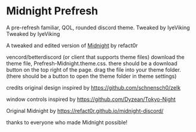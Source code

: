 # Midnight Prefresh
A pre-refresh familiar, QOL, rounded discord theme. Tweaked by IyeViking Tweaked by IyeViking

A tweaked and edited version of [Midnight](https://refact0r.github.io/midnight-discord/) by refact0r

vencord/betterdiscord (or client that supports theme files)
download the theme file, Prefresh-Midnight.theme.css. there should be a download button on the top right of the page.
drag the file into your theme folder. (there should be a button to open the theme folder in theme settings)

credits
original design inspired by https://github.com/schnensch0/zelk

window controls inspired by https://github.com/Dyzean/Tokyo-Night

Original Midnight by https://refact0r.github.io/midnight-discord/

thanks to everyone who made Midnight possible!
